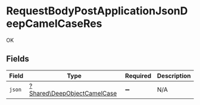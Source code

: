 # RequestBodyPostApplicationJsonDeepCamelCaseRes

OK


## Fields

| Field                                                                     | Type                                                                      | Required                                                                  | Description                                                               |
| ------------------------------------------------------------------------- | ------------------------------------------------------------------------- | ------------------------------------------------------------------------- | ------------------------------------------------------------------------- |
| `json`                                                                    | [?Shared\DeepObjectCamelCase](../../Models/Shared/DeepObjectCamelCase.md) | :heavy_minus_sign:                                                        | N/A                                                                       |